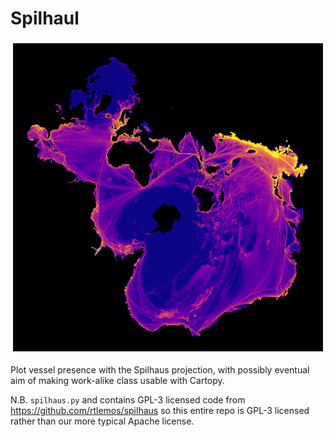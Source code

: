 # Spilhaul

![Vessel presence shown on a world map in the Spilhaus projection](presence_map.png "Vessel Presence")

Plot vessel presence with the Spilhaus projection, with possibly eventual aim
of making work-alike class usable with Cartopy.

N.B. `spilhaus.py` and contains GPL-3 licensed code from https://github.com/rtlemos/spilhaus
so this entire repo is GPL-3 licensed rather than our more typical Apache license.
